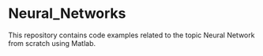 # Neural_Networks

This repository contains code examples related to the topic Neural Network from scratch using Matlab.

